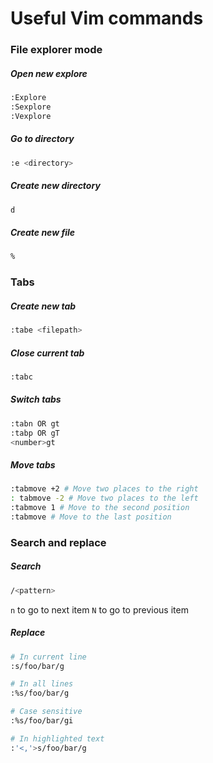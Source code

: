 # Useful Vim commands

### File explorer mode

##### Open new explore
```bash
:Explore
:Sexplore
:Vexplore
```

##### Go to directory
```bash
:e <directory>
```

##### Create new directory
```bash
d
```

##### Create new file
```bash
%
```

### Tabs

##### Create new tab
```bash
:tabe <filepath>
```

##### Close current tab
```bash
:tabc
```

##### Switch tabs
```bash
:tabn OR gt
:tabp OR gT
<number>gt
```

##### Move tabs
```bash
:tabmove +2 # Move two places to the right
: tabmove -2 # Move two places to the left
:tabmove 1 # Move to the second position
:tabmove # Move to the last position
```

### Search and replace

##### Search
```bash
/<pattern>
```
`n` to go to next item
`N` to go to previous item

##### Replace
```bash
# In current line
:s/foo/bar/g

# In all lines
:%s/foo/bar/g

# Case sensitive
:%s/foo/bar/gi

# In highlighted text
:'<,'>s/foo/bar/g
```
